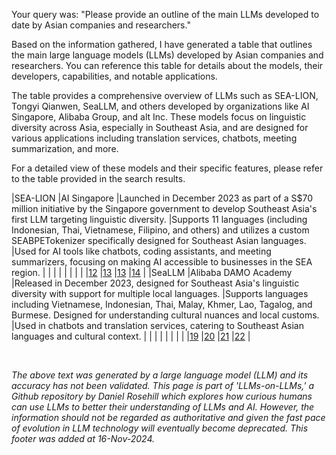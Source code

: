 Your query was: "Please provide an outline of the main LLMs developed to date by Asian companies and researchers."

Based on the information gathered, I have generated a table that outlines the main large language models (LLMs) developed by Asian companies and researchers. You can reference this table for details about the models, their developers, capabilities, and notable applications.

The table provides a comprehensive overview of LLMs such as SEA-LION, Tongyi Qianwen, SeaLLM, and others developed by organizations like AI Singapore, Alibaba Group, and alt Inc. These models focus on linguistic diversity across Asia, especially in Southeast Asia, and are designed for various applications including translation services, chatbots, meeting summarization, and more.

For a detailed view of these models and their specific features, please refer to the table provided in the search results.

&#x20;

|SEA-LION      |AI Singapore                                                                                       |Launched in December 2023 as part of a S$70 million initiative by the Singapore government to develop Southeast Asia's first LLM targeting linguistic diversity.   |Supports 11 languages (including Indonesian, Thai, Vietnamese, Filipino, and others) and utilizes a custom SEABPETokenizer specifically designed for Southeast Asian languages.    |Used for AI tools like chatbots, coding assistants, and meeting summarizers, focusing on making AI accessible to businesses in the SEA region.                           |
|              |                                                                                                   |                                                                                                                                                                   |                                                                                                                                                                                   |                                                                                                                                                                         |
|              |[12](https://aisingapore.org/aiproducts/sea-lion/)                                                 |[13](https://www.computerweekly.com/feature/Sea-Lion-explained-Southeast-Asias-first-large-language-model)                                                         |[13](https://www.computerweekly.com/feature/Sea-Lion-explained-Southeast-Asias-first-large-language-model)                                                                         |[14](https://govinsider.asia/intl-en/article/how-aseans-first-large-language-model-will-support-businesses)                                                              |
|SeaLLM        |Alibaba DAMO Academy                                                                               |Released in December 2023, designed for Southeast Asia's linguistic diversity with support for multiple local languages.                                           |Supports languages including Vietnamese, Indonesian, Thai, Malay, Khmer, Lao, Tagalog, and Burmese. Designed for understanding cultural nuances and local customs.                 |Used in chatbots and translation services, catering to Southeast Asian languages and cultural context.                                                                   |
|              |                                                                                                   |                                                                                                                                                                   |                                                                                                                                                                                   |                                                                                                                                                                         |
|              |[19](https://backendnews.net/alibaba-aims-for-inclusive-ai-with-launch-of-seallms/)                |[20](https://arxiv.org/html/2407.19672v1)                                                                                                                          |[21](https://technode.global/2023/12/11/alibaba-damo-academy-introduces-seallms-inclusive-ai-language-models-for-southeast-asia/)                                                  |[22](https://www.aimodels.fyi/papers/arxiv/seallms-large-language-models-southeast-asia)                                                                                 |

<br>

*The above text was generated by a large language model (LLM) and its accuracy has not been validated. This page is part of 'LLMs-on-LLMs,' a Github repository by Daniel Rosehill which explores how curious humans can use LLMs to better their understanding of LLMs and AI. However, the information should not be regarded as authoritative and given the fast pace of evolution in LLM technology will eventually become deprecated. This footer was added at 16-Nov-2024.*
